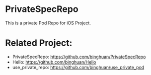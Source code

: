 # PrivateSpecRepo

This is a private Pod Repo for iOS Project.

# Related Project: 
- PrivateSpecRepo: <https://github.com/binghuan/PrivateSpecRepo>
- Hello: <https://github.com/binghuan/Hello>
- use_private_repo: <https://github.com/binghuan/use_private_pod>